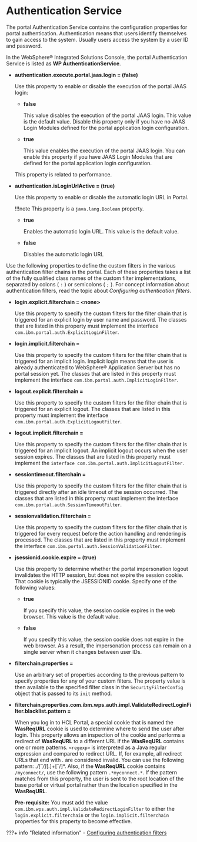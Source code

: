 # Authentication Service

The portal Authentication Service contains the configuration properties for portal authentication. Authentication means that users identify themselves to gain access to the system. Usually users access the system by a user ID and password.

In the WebSphere® Integrated Solutions Console, the portal Authentication Service is listed as **WP AuthenticationService**.

-   **authentication.execute.portal.jaas.login = (false)**

    Use this property to enable or disable the execution of the portal JAAS login:

    -   **false**

        This value disables the execution of the portal JAAS login. This value is the default value. Disable this property only if you have no JAAS Login Modules defined for the portal application login configuration.

    -   **true**

        This value enables the execution of the portal JAAS login. You can enable this property if you have JAAS Login Modules that are defined for the portal application login configuration.

    This property is related to performance.

-   **authentication.isLoginUrlActive = (true)**

    Use this property to enable or disable the automatic login URL in Portal.

    !!!note
        This property is a `java.lang.Boolean` property.

    -   **true**

        Enables the automatic login URL. This value is the default value.

    -   **false**

        Disables the automatic login URL


Use the following properties to define the custom filters in the various authentication filter chains in the portal. Each of these properties takes a list of the fully qualified class names of the custom filter implementations, separated by colons \( `:` ) or semicolons ( `;` ). For concept information about authentication filters, read the topic about *Configuring authentication filters*.

-   **login.explicit.filterchain = <none\>**

    Use this property to specify the custom filters for the filter chain that is triggered for an explicit login by user name and password. The classes that are listed in this property must implement the interface `com.ibm.portal.auth.ExplicitLoginFilter`.

-   **login.implicit.filterchain = <none>**

    Use this property to specify the custom filters for the filter chain that is triggered for an implicit login. Implicit login means that the user is already authenticated to WebSphere® Application Server but has no portal session yet. The classes that are listed in this property must implement the interface `com.ibm.portal.auth.ImplicitLoginFilter`.

-   **logout.explicit.filterchain = <none>**

    Use this property to specify the custom filters for the filter chain that is triggered for an explicit logout. The classes that are listed in this property must implement the interface `com.ibm.portal.auth.ExplicitLogoutFilter`.

-   **logout.implicit.filterchain = <none>**

    Use this property to specify the custom filters for the filter chain that is triggered for an implicit logout. An implicit logout occurs when the user session expires. The classes that are listed in this property must implement the `interface com.ibm.portal.auth.ImplicitLogoutFilter`.

-   **sessiontimeout.filterchain = <none>**

    Use this property to specify the custom filters for the filter chain that is triggered directly after an idle timeout of the session occurred. The classes that are listed in this property must implement the interface `com.ibm.portal.auth.SessionTimeoutFilter`.

-   **sessionvalidation.filterchain = <none>**

    Use this property to specify the custom filters for the filter chain that is triggered for every request before the action handling and rendering is processed. The classes that are listed in this property must implement the interface `com.ibm.portal.auth.SessionValidationFilter`.

-   **jsessionid.cookie.expire = (true)**

    Use this property to determine whether the portal impersonation logout invalidates the HTTP session, but does not expire the session cookie. That cookie is typically the JSESSIONID cookie. Specify one of the following values:

    -   **true**

        If you specify this value, the session cookie expires in the web browser. This value is the default value.

    -   **false**

        If you specify this value, the session cookie does not expire in the web browser. As a result, the impersonation process can remain on a single server when it changes between user IDs.

-   **filterchain.properties = <none>**

    Use an arbitrary set of properties according to the previous pattern to specify properties for any of your custom filters. The property value is then available to the specified filter class in the `SecurityFilterConfig` object that is passed to its `init` method.

-   **filterchain.properties.com.ibm.wps.auth.impl.ValidateRedirectLoginFilter.blacklist.pattern = <regexp>**

    When you log in to HCL Portal, a special cookie that is named the **WasReqURL** cookie is used to determine where to send the user after login. This property allows an inspection of the cookie and performs a redirect of **WasReqURL** to a different URL if the **WasReqURL** contains one or more patterns. `<regexp>` is interpreted as a Java regular expression and compared to redirect URL. If, for example, all redirect URLs that end with *.* are considered invalid. You can use the following pattern: .*/[ˆ/]*[.]+[ˆ/]*. Also, if the **WasReqURL** cookie contains `/myconnect/`, use the following pattern `.*myconnect.*`. If the pattern matches from this property, the user is sent to the root location of the base portal or virtual portal rather than the location specified in the **WasReqURL**.

    **Pre-requisite:** You must add the value `com.ibm.wps.auth.impl.ValidateRedirectLoginFilter` to either the `login.explicit.filterchain` or the `login.implicit.filterchain` properties for this property to become effective.



???+ info "Related information"
    -   [Configuring authentication filters](../../../../config_portal_behavior/auth_filters/index.md)


